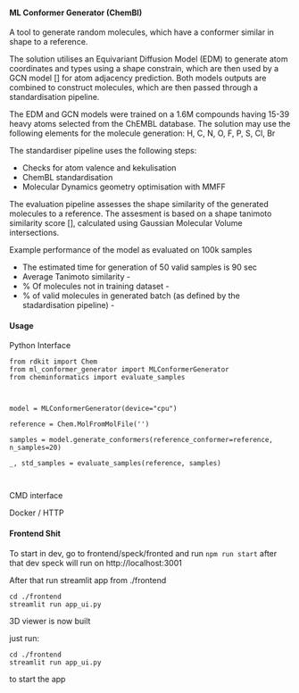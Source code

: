 #### ML Conformer Generator (ChemBl)

A tool to generate random molecules, which have a conformer similar in shape to a reference.

The solution utilises an Equivariant Diffusion Model (EDM) to generate atom coordinates and types using a shape constrain,
which are then used by a GCN model [] for atom adjacency prediction. Both models outputs are combined to construct
molecules, which are then passed through a standardisation pipeline.

The EDM and GCN models were trained on a 1.6M compounds having 15-39 heavy atoms selected from the ChEMBL database.
The solution may use the following elements for the molecule generation: H, C, N, O, F, P, S, Cl, Br

The standardiser pipeline uses the following steps:
- Checks for atom valence and kekulisation
- ChemBL standardisation
- Molecular Dynamics geometry optimisation with MMFF

The evaluation pipeline assesses the shape similarity of the generated molecules to a reference. 
The assesment is based on a shape tanimoto similarity score [], calculated using Gaussian Molecular Volume intersections.

Example performance of the model as evaluated on 100k samples
- The estimated time for generation of 50 valid samples is 90 sec
- Average Tanimoto similarity - 
- % Of molecules not in training dataset -
- % of valid molecules in generated batch (as defined by the stadardisation pipeline) - 




#### Usage

Python Interface
```
from rdkit import Chem
from ml_conformer_generator import MLConformerGenerator
from cheminformatics import evaluate_samples



model = MLConformerGenerator(device="cpu")

reference = Сhem.MolFromMolFile('')

samples = model.generate_conformers(reference_conformer=reference, n_samples=20)
    
_, std_samples = evaluate_samples(reference, samples)



```

CMD interface

Docker / HTTP

#### Frontend Shit

To start in dev, go to frontend/speck/fronted and run `npm run start`
after that dev speck will run on http://localhost:3001

After that run streamlit app from ./frontend 
```
cd ./frontend
streamlit run app_ui.py
```

3D viewer is now built

just run:
```
cd ./frontend
streamlit run app_ui.py
```
to start the app
